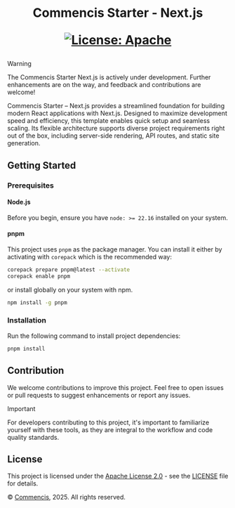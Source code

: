 <h1 align="center">
  Commencis Starter - Next.js

[![License: Apache](https://img.shields.io/badge/License-Apache2.0-103562.svg)](LICENSE)

</h1>

> [!WARNING]
> The Commencis Starter Next.js is actively under development. Further enhancements are on the way, and feedback and contributions are welcome!

Commencis Starter – Next.js provides a streamlined foundation for building modern React applications with Next.js. Designed to maximize development speed and efficiency, this template enables quick setup and seamless scaling. Its flexible architecture supports diverse project requirements right out of the box, including server-side rendering, API routes, and static site generation.

## Getting Started

### Prerequisites

#### Node.js

Before you begin, ensure you have `node: >= 22.16` installed on your system.

#### pnpm

This project uses `pnpm` as the package manager. You can install it either by activating with `corepack` which is the recommended way:

```bash
corepack prepare pnpm@latest --activate
corepack enable pnpm
```

or install globally on your system with npm.

```bash
npm install -g pnpm
```

### Installation

Run the following command to install project dependencies:

```bash
pnpm install
```

## Contribution

We welcome contributions to improve this project. Feel free to open issues or pull requests to suggest enhancements or report any issues.

> [!IMPORTANT]
> For developers contributing to this project, it's important to familiarize yourself with these tools, as they are integral to the workflow and code quality standards.

## License

This project is licensed under the [Apache License 2.0](https://opensource.org/licenses/Apache-2.0) - see the [LICENSE](./LICENSE) file for details.

© [Commencis](https://www.commencis.com/), 2025. All rights reserved.
